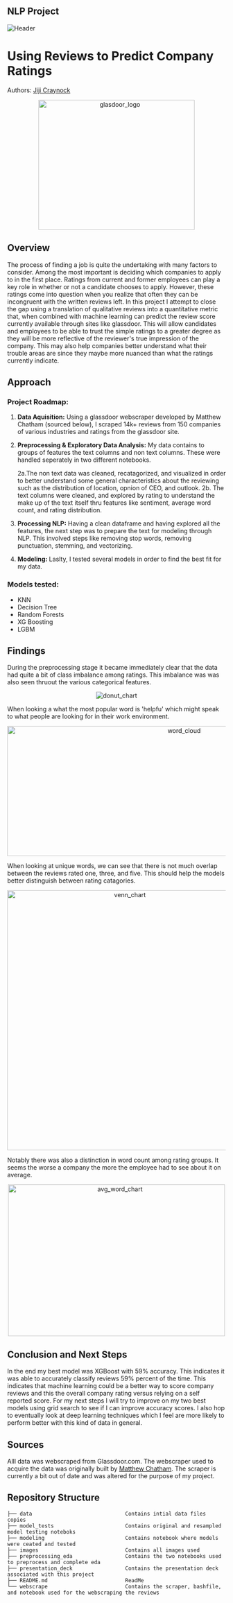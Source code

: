## NLP Project 

<p><img src="/images/businessbanner.webp" alt="Header"></p>

# Using Reviews to Predict Company Ratings
Authors: [Jiji Craynock](https://github.com/DataOnATangent)

<p align="center"><img width="360" height="300" src="/images/gdlogo.png" alt="glasdoor_logo"></p>


## Overview 
The process of finding a job is quite the undertaking with many factors to consider. Among the most important is deciding which companies to apply to in the first place. Ratings from current and former employees can play a key role in whether or not a candidate chooses to apply. However, these ratings come into question when you realize that often they can be incongruent with the written reviews left. In this project I attempt to close the gap using a translation of qualitative reviews into a quantitative metric that, when combined with machine learning can predict the review score currently available through sites like glassdoor. This will allow candidates and employees to be able to trust the simple ratings to a greater degree as they will be more reflective of the reviewer's true impression of the company. This may also help companies better understand what their trouble areas are since they maybe more nuanced than what the ratings currently indicate.

## Approach

### Project Roadmap:

1. **Data Aquisition:** Using a glassdoor webscraper developed by Matthew Chatham (sourced below), I scraped 14k+ reviews from 150 companies of various industries and ratings from the glassdoor site.

2. **Preprocessing & Exploratory Data Analysis:** My data contains to groups of features the text columns and non text columns. These were handled seperately in two different notebooks. 
    
    2a.The non text data was cleaned, recatagorized, and visualized in order to better understand some general characteristics about the reviewing such as the distribution of location, opnion of CEO, and outlook. 
    2b. The text columns were cleaned, and explored by rating to understand the make up of the text itself thru features like sentiment, average word count, and rating distribution. 

3. **Processing NLP:** Having a clean dataframe and having explored all the features, the next step was to prepare the text for modeling through NLP. This involved steps like removing stop words, removing punctuation, stemming, and vectorizing.

4. **Modeling:** Laslty, I tested several models in order to find the best fit for my data. 

### Models tested:

* KNN
* Decision Tree 
* Random Forests 
* XG Boosting 
* LGBM


## Findings

During the preprocessing stage it became immediately clear that the data had quite a bit of class imbalance among ratings. This imbalance was was also seen thruout the various categorical features.

<p align="center"><img src="/images/rating_dist_donut.png" alt="donut_chart"></p>

When looking a what the most popular word is 'helpfu' which might speak to what people are looking for in their work environment. 

<p align="center">
    <img width="800" height="300" src="/images/word_cloud_all.png" alt="word_cloud">
</p>

When looking at unique words, we can see that there is not much overlap between the reviews rated one, three, and five. This should help the models better distinguish between rating catagories.

<p align="center"> <img width="550" height="600" src="/images/venn.png" alt="venn_chart"></p>

Notably there was also a distinction in word count among rating groups. It seems the worse a company the more the employee had to see about it on average.

<p align="center"><img width="500" height="350" src="/images/avg_word_rating.png" alt="avg_word_chart"></p> 

## Conclusion and Next Steps

In the end my best model was XGBoost with 59% accuracy. This indicates it was able to accurately classify reviews 59% percent of the time. This indicates that machine learning could be a better way to score company reviews and this the overall company rating versus relying on a self reported score. For my next steps I will try to improve on my two best models using grid search to see if I can improve accuracy scores. I also hop to eventually look at deep learning techniques which I feel are more likely to perform better with this kind of data in general.


## Sources

Alll data was webscraped from Glassdoor.com. The webscraper used to acquire the data was originally built by [Matthew Chatham](https://github.com/MatthewChatham/glassdoor-review-scraper). The scraper is currently a bit out of date and was altered for the purpose of my project.

## Repository Structure
    
    ├── data                              Contains intial data files copies 
    ├── model_tests                       Contains original and resampled model testing noteboks    
    ├── modeling                          Contains notebook where models were ceated and tested
    ├── images                            Contains all images used
    ├── preprocessing_eda                 Contains the two notebooks used to preprocess and complete eda
    ├── presentation_deck                 Contains the presentation deck associated with this project
    ├── README.md                         ReadMe
    └── webscrape                         Contains the scraper, bashfile, and notebook used for the webscraping the reviews